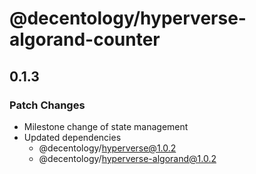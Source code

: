 # @decentology/hyperverse-algorand-counter

## 0.1.3
### Patch Changes

- Milestone change of state management
- Updated dependencies
  - @decentology/hyperverse@1.0.2
  - @decentology/hyperverse-algorand@1.0.2
